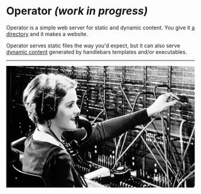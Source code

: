 # Operator *(work in progress)*

Operator is a simple web server for static and dynamic content. You give it [a
directory](samples/realistic-basic) and it makes a website.

Operator serves static files the way you'd expect, but it can also serve
[dynamic content](samples/realistic-advanced) generated by handlebars templates
and/or executables.

---

<p align="center"><img src="operator.jpg" /></p>
